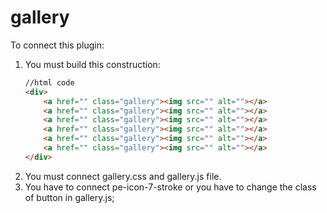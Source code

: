 # gallery
<p>
To connect this plugin:
</p>
<ol>
  <li><p>You must build this construction:<br></p>
    
```html
//html code 
<div>
    <a href="" class="gallery"><img src="" alt=""></a>
    <a href="" class="gallery"><img src="" alt=""></a>
    <a href="" class="gallery"><img src="" alt=""></a>
    <a href="" class="gallery"><img src="" alt=""></a>
    <a href="" class="gallery"><img src="" alt=""></a>
    <a href="" class="gallery"><img src="" alt=""></a>
</div>
```

</li>
  <li>You must connect gallery.css and gallery.js file.</li>
<li>You have to connect  pe-icon-7-stroke or you have to change the class of button in gallery.js;</li>
</ol>
